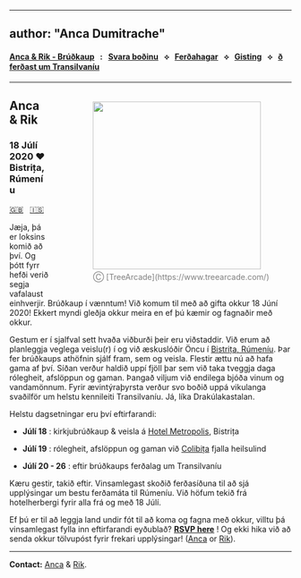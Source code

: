 
---
author: "Anca Dumitrache"
---

<script src="https://use.fontawesome.com/4b6dfd67d9.js"></script>

#### [Anca & Rik - Brúðkaup](./)  &nbsp; : &nbsp; [Svara boðinu](https://forms.gle/nrNsmtP1qeaxgmD89)  &nbsp; &#10209; &nbsp;   [Ferðahagar](is/travel.html)  &nbsp; &#10209; &nbsp;  [Gisting](is/hotels.html)  &nbsp; &#10209; &nbsp;  [ð ferðast um Transilvaníu](trip.html)

***

<figure style="float: right; margin-left: 80px; margin-bottom: 20px; margin-top: 20px">
<img src="http://anca-rik-wedding.github.io/AncaRik.jpg" width="300" />
<figcaption style="text-align: center; margin-top: 5px; color: gray;">&#9400; [TreeArcade](https://www.treearcade.com/)</figcaption>
</figure>

## Anca & Rik

### 18 Júlí 2020 ❤️ Bistrița, Rúmeníu

[🇬🇧](https://anca-rik-wedding.github.io) &nbsp; [🇮🇸](is/index.html)

Jæja, þá er loksins komið að því. Og þótt fyrr hefði verið segja vafalaust einhverjir. Brúðkaup í vænntum! Við komum til með að gifta okkur 18 Júní 2020! Ekkert myndi gleðja okkur meira en ef þú kæmir og fagnaðir með okkur.

Gestum er í sjalfval sett hvaða viðburði þeir eru viðstaddir. Við erum að planleggja veglega veislu(r) í og við æskuslóðir Öncu í [Bistrița, Rúmeníu](https://en.wikipedia.org/wiki/Bistri%C8%9Ba). Þar fer brúðkaups athöfnin sjálf fram, sem og veisla. Flestir ættu nú að hafa gama af því. Síðan verður haldið uppí fjöll þar sem við taka tveggja daga rólegheit, afslöppun og gaman. Þangað viljum við endilega bjóða vinum og vandamönnum. Fyrir ævintýraþyrsta verður svo boðið uppá vikulanga svaðilför um helstu kennileiti Transilvaníu. Já, líka Drakúlakastalan. 


Helstu dagsetningar eru því eftirfarandi:

* **Júlí 18** : kirkjubrúðkaup & veisla á [Hotel Metropolis](https://www.google.com/maps/place/Metropolis/@47.1272607,24.4966106,15z/data=!4m2!3m1!1s0x0:0x250b9cd755c23bf0?sa=X&ved=2ahUKEwjY_927vZnmAhUMUlAKHa9MDzgQ_BIwFHoECBoQCA), Bistrița

* **Júlí 19** : rólegheit, afslöppun og gaman við [Colibița](https://www.google.com/maps/place/Colibi%C8%9Ba,+Romania/data=!4m2!3m1!1s0x474a08e706de8b0d:0x989b7a802680673e?sa=X&ved=2ahUKEwjsh6_bvZnmAhWNb1AKHQxiDwMQ8gEwHnoECBAQBA)  fjalla heilsulind

* **Júlí 20 - 26** :  eftir brúðkaups ferðalag um Transilvaníu


Kæru gestir, takið eftir. Vinsamlegast skoðið ferðasíðuna til að sjá upplýsingar um bestu ferðamáta til Rúmeníu. Við höfum tekið frá hotelherbergi fyrir alla frá og með 18 Júlí.

Ef þú er til að leggja land undir fót til að koma og fagna með okkur, villtu þá vinsamlegast fylla inn eftirfarandi eyðublað? **[RSVP here](https://forms.gle/nrNsmtP1qeaxgmD89)** ! Og ekki hika við að senda okkur tölvupóst fyrir frekari upplýsingar! ([Anca](mailto:anca.dmtrch@gmail.com) or [Rik](mailto:rikkid6@gmail.com)).

***

**Contact:** [Anca](mailto:anca.dmtrch@gmail.com) & [Rik](mailto:rikkid6@gmail.com).

